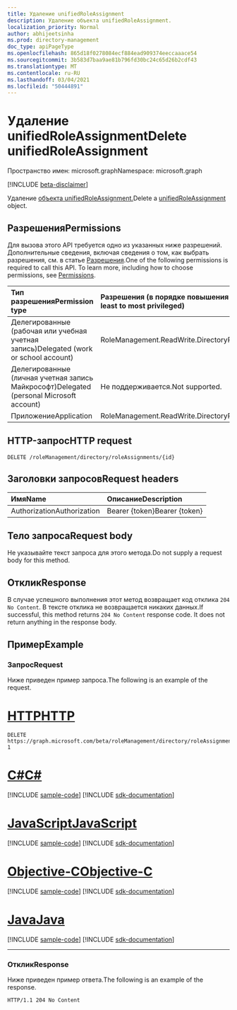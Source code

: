 ```yaml
---
title: Удаление unifiedRoleAssignment
description: Удаление объекта unifiedRoleAssignment.
localization_priority: Normal
author: abhijeetsinha
ms.prod: directory-management
doc_type: apiPageType
ms.openlocfilehash: 865d18f0278084ecf884ead909374eeccaaace54
ms.sourcegitcommit: 3b583d7baa9ae81b796fd30bc24c65d26b2cdf43
ms.translationtype: MT
ms.contentlocale: ru-RU
ms.lasthandoff: 03/04/2021
ms.locfileid: "50444891"
---
```

# <a name="delete-unifiedroleassignment"></a><span data-ttu-id="a28eb-103">Удаление unifiedRoleAssignment</span><span class="sxs-lookup"><span data-stu-id="a28eb-103">Delete unifiedRoleAssignment</span></span>

<span data-ttu-id="a28eb-104">Пространство имен: microsoft.graph</span><span class="sxs-lookup"><span data-stu-id="a28eb-104">Namespace: microsoft.graph</span></span>

[!INCLUDE [beta-disclaimer](../../includes/beta-disclaimer.md)]

<span data-ttu-id="a28eb-105">Удаление [объекта unifiedRoleAssignment.](../resources/unifiedRoleAssignment.md)</span><span class="sxs-lookup"><span data-stu-id="a28eb-105">Delete a [unifiedRoleAssignment](../resources/unifiedRoleAssignment.md) object.</span></span>

## <a name="permissions"></a><span data-ttu-id="a28eb-106">Разрешения</span><span class="sxs-lookup"><span data-stu-id="a28eb-106">Permissions</span></span>

<span data-ttu-id="a28eb-p101">Для вызова этого API требуется одно из указанных ниже разрешений. Дополнительные сведения, включая сведения о том, как выбрать разрешения, см. в статье [Разрешения](/graph/permissions-reference).</span><span class="sxs-lookup"><span data-stu-id="a28eb-p101">One of the following permissions is required to call this API. To learn more, including how to choose permissions, see [Permissions](/graph/permissions-reference).</span></span>

| <span data-ttu-id="a28eb-109">Тип разрешения</span><span class="sxs-lookup"><span data-stu-id="a28eb-109">Permission type</span></span>                        | <span data-ttu-id="a28eb-110">Разрешения (в порядке повышения привилегий)</span><span class="sxs-lookup"><span data-stu-id="a28eb-110">Permissions (from least to most privileged)</span></span> |
|:---------------------------------------|:--------------------------------------------|
| <span data-ttu-id="a28eb-111">Делегированные (рабочая или учебная учетная запись)</span><span class="sxs-lookup"><span data-stu-id="a28eb-111">Delegated (work or school account)</span></span>     | <span data-ttu-id="a28eb-112">RoleManagement.ReadWrite.Directory</span><span class="sxs-lookup"><span data-stu-id="a28eb-112">RoleManagement.ReadWrite.Directory</span></span> |
| <span data-ttu-id="a28eb-113">Делегированные (личная учетная запись Майкрософт)</span><span class="sxs-lookup"><span data-stu-id="a28eb-113">Delegated (personal Microsoft account)</span></span> | <span data-ttu-id="a28eb-114">Не поддерживается.</span><span class="sxs-lookup"><span data-stu-id="a28eb-114">Not supported.</span></span> |
| <span data-ttu-id="a28eb-115">Приложение</span><span class="sxs-lookup"><span data-stu-id="a28eb-115">Application</span></span>                            | <span data-ttu-id="a28eb-116">RoleManagement.ReadWrite.Directory</span><span class="sxs-lookup"><span data-stu-id="a28eb-116">RoleManagement.ReadWrite.Directory</span></span> |

## <a name="http-request"></a><span data-ttu-id="a28eb-117">HTTP-запрос</span><span class="sxs-lookup"><span data-stu-id="a28eb-117">HTTP request</span></span>

<!-- { "blockType": "ignored" } -->

```http
DELETE /roleManagement/directory/roleAssignments/{id}
```

## <a name="request-headers"></a><span data-ttu-id="a28eb-118">Заголовки запросов</span><span class="sxs-lookup"><span data-stu-id="a28eb-118">Request headers</span></span>

| <span data-ttu-id="a28eb-119">Имя</span><span class="sxs-lookup"><span data-stu-id="a28eb-119">Name</span></span>          | <span data-ttu-id="a28eb-120">Описание</span><span class="sxs-lookup"><span data-stu-id="a28eb-120">Description</span></span>   |
|:--------------|:--------------|
| <span data-ttu-id="a28eb-121">Authorization</span><span class="sxs-lookup"><span data-stu-id="a28eb-121">Authorization</span></span> | <span data-ttu-id="a28eb-122">Bearer {token}</span><span class="sxs-lookup"><span data-stu-id="a28eb-122">Bearer {token}</span></span> |

## <a name="request-body"></a><span data-ttu-id="a28eb-123">Тело запроса</span><span class="sxs-lookup"><span data-stu-id="a28eb-123">Request body</span></span>

<span data-ttu-id="a28eb-124">Не указывайте текст запроса для этого метода.</span><span class="sxs-lookup"><span data-stu-id="a28eb-124">Do not supply a request body for this method.</span></span>

## <a name="response"></a><span data-ttu-id="a28eb-125">Отклик</span><span class="sxs-lookup"><span data-stu-id="a28eb-125">Response</span></span>

<span data-ttu-id="a28eb-p102">В случае успешного выполнения этот метод возвращает код отклика `204 No Content`. В тексте отклика не возвращается никаких данных.</span><span class="sxs-lookup"><span data-stu-id="a28eb-p102">If successful, this method returns `204 No Content` response code. It does not return anything in the response body.</span></span>

## <a name="example"></a><span data-ttu-id="a28eb-128">Пример</span><span class="sxs-lookup"><span data-stu-id="a28eb-128">Example</span></span>

### <a name="request"></a><span data-ttu-id="a28eb-129">Запрос</span><span class="sxs-lookup"><span data-stu-id="a28eb-129">Request</span></span>

<span data-ttu-id="a28eb-130">Ниже приведен пример запроса.</span><span class="sxs-lookup"><span data-stu-id="a28eb-130">The following is an example of the request.</span></span>

# <a name="http"></a>[<span data-ttu-id="a28eb-131">HTTP</span><span class="sxs-lookup"><span data-stu-id="a28eb-131">HTTP</span></span>](#tab/http)
<!-- {
  "blockType": "request",
  "name": "delete_unifiedroleassignment"
}-->

```http
DELETE https://graph.microsoft.com/beta/roleManagement/directory/roleAssignments/lAPpYvVpN0KRkAEhdxReEJC2sEqbR_9Hr48lds9SGHI-1
```
# <a name="c"></a>[<span data-ttu-id="a28eb-132">C#</span><span class="sxs-lookup"><span data-stu-id="a28eb-132">C#</span></span>](#tab/csharp)
[!INCLUDE [sample-code](../includes/snippets/csharp/delete-unifiedroleassignment-csharp-snippets.md)]
[!INCLUDE [sdk-documentation](../includes/snippets/snippets-sdk-documentation-link.md)]

# <a name="javascript"></a>[<span data-ttu-id="a28eb-133">JavaScript</span><span class="sxs-lookup"><span data-stu-id="a28eb-133">JavaScript</span></span>](#tab/javascript)
[!INCLUDE [sample-code](../includes/snippets/javascript/delete-unifiedroleassignment-javascript-snippets.md)]
[!INCLUDE [sdk-documentation](../includes/snippets/snippets-sdk-documentation-link.md)]

# <a name="objective-c"></a>[<span data-ttu-id="a28eb-134">Objective-C</span><span class="sxs-lookup"><span data-stu-id="a28eb-134">Objective-C</span></span>](#tab/objc)
[!INCLUDE [sample-code](../includes/snippets/objc/delete-unifiedroleassignment-objc-snippets.md)]
[!INCLUDE [sdk-documentation](../includes/snippets/snippets-sdk-documentation-link.md)]

# <a name="java"></a>[<span data-ttu-id="a28eb-135">Java</span><span class="sxs-lookup"><span data-stu-id="a28eb-135">Java</span></span>](#tab/java)
[!INCLUDE [sample-code](../includes/snippets/java/delete-unifiedroleassignment-java-snippets.md)]
[!INCLUDE [sdk-documentation](../includes/snippets/snippets-sdk-documentation-link.md)]

---


### <a name="response"></a><span data-ttu-id="a28eb-136">Отклик</span><span class="sxs-lookup"><span data-stu-id="a28eb-136">Response</span></span>

<span data-ttu-id="a28eb-137">Ниже приведен пример ответа.</span><span class="sxs-lookup"><span data-stu-id="a28eb-137">The following is an example of the response.</span></span>

<!-- {
  "blockType": "response",
  "truncated": true
} -->

```http
HTTP/1.1 204 No Content
```

<!-- uuid: 16cd6b66-4b1a-43a1-adaf-3a886856ed98
2019-02-04 14:57:30 UTC -->
<!-- {
  "type": "#page.annotation",
  "description": "Delete unifiedRoleAssignment",
  "keywords": "",
  "section": "documentation",
  "tocPath": ""
}-->


